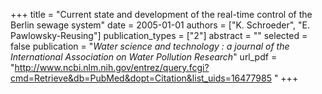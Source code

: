 +++
title = "Current state and development of the real-time control of the Berlin sewage system"
date = 2005-01-01
authors = ["K. Schroeder", "E. Pawlowsky-Reusing"]
publication_types = ["2"]
abstract = ""
selected = false
publication = "*Water science and technology : a journal of the International Association on Water Pollution Research*"
url_pdf = "http://www.ncbi.nlm.nih.gov/entrez/query.fcgi?cmd=Retrieve&db=PubMed&dopt=Citation&list_uids=16477985 "
+++

